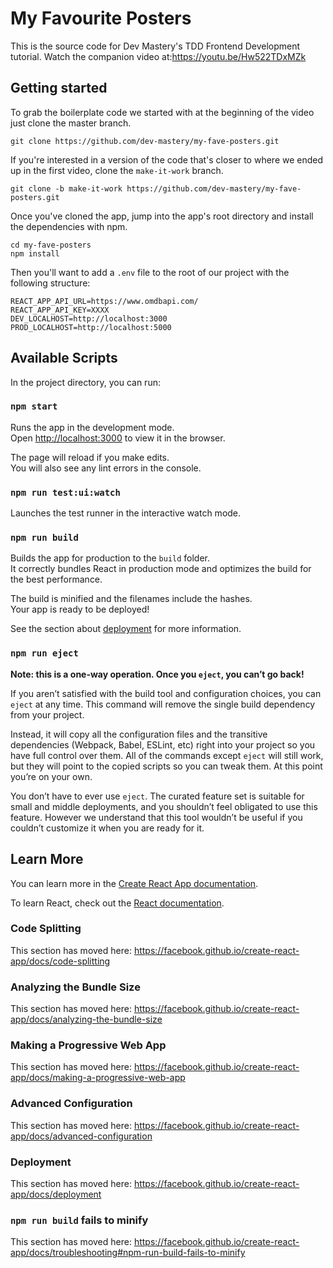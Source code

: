 # My Favourite Posters
This is the source code for Dev Mastery's TDD Frontend Development tutorial.
Watch the companion video at:https://youtu.be/Hw522TDxMZk

## Getting started
To grab the boilerplate code we started with at the beginning of the video just clone the master branch. 
```
git clone https://github.com/dev-mastery/my-fave-posters.git
```
If you're interested in a version of the code that's closer to where we ended up in the first video, clone the `make-it-work` branch.
```
git clone -b make-it-work https://github.com/dev-mastery/my-fave-posters.git
```

Once you've cloned the app, jump into the app's root directory and install the dependencies with npm.
```
cd my-fave-posters
npm install
```
Then you'll want to add a `.env` file to the root of our project with the following structure:
```
REACT_APP_API_URL=https://www.omdbapi.com/
REACT_APP_API_KEY=XXXX
DEV_LOCALHOST=http://localhost:3000
PROD_LOCALHOST=http://localhost:5000
```

## Available Scripts

In the project directory, you can run:

### `npm start`

Runs the app in the development mode.<br>
Open [http://localhost:3000](http://localhost:3000) to view it in the browser.

The page will reload if you make edits.<br>
You will also see any lint errors in the console.

### `npm run test:ui:watch`

Launches the test runner in the interactive watch mode.<br>

### `npm run build`

Builds the app for production to the `build` folder.<br>
It correctly bundles React in production mode and optimizes the build for the best performance.

The build is minified and the filenames include the hashes.<br>
Your app is ready to be deployed!

See the section about [deployment](https://facebook.github.io/create-react-app/docs/deployment) for more information.

### `npm run eject`

**Note: this is a one-way operation. Once you `eject`, you can’t go back!**

If you aren’t satisfied with the build tool and configuration choices, you can `eject` at any time. This command will remove the single build dependency from your project.

Instead, it will copy all the configuration files and the transitive dependencies (Webpack, Babel, ESLint, etc) right into your project so you have full control over them. All of the commands except `eject` will still work, but they will point to the copied scripts so you can tweak them. At this point you’re on your own.

You don’t have to ever use `eject`. The curated feature set is suitable for small and middle deployments, and you shouldn’t feel obligated to use this feature. However we understand that this tool wouldn’t be useful if you couldn’t customize it when you are ready for it.

## Learn More

You can learn more in the [Create React App documentation](https://facebook.github.io/create-react-app/docs/getting-started).

To learn React, check out the [React documentation](https://reactjs.org/).

### Code Splitting

This section has moved here: https://facebook.github.io/create-react-app/docs/code-splitting

### Analyzing the Bundle Size

This section has moved here: https://facebook.github.io/create-react-app/docs/analyzing-the-bundle-size

### Making a Progressive Web App

This section has moved here: https://facebook.github.io/create-react-app/docs/making-a-progressive-web-app

### Advanced Configuration

This section has moved here: https://facebook.github.io/create-react-app/docs/advanced-configuration

### Deployment

This section has moved here: https://facebook.github.io/create-react-app/docs/deployment

### `npm run build` fails to minify

This section has moved here: https://facebook.github.io/create-react-app/docs/troubleshooting#npm-run-build-fails-to-minify
